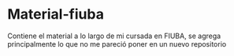 # Material-fiuba
Contiene el material a lo largo de mi cursada en FIUBA, se agrega principalmente lo que no me pareció poner en un nuevo repositorio
